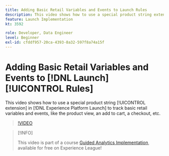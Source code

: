 ```yaml
---
title: Adding Basic Retail Variables and Events to Launch Rules
description: This video shows how to use a special product string extension in Launch to track basic retail variables and events, like the product view, an add to cart, a checkout, etc.
feature: Launch Implementation
kt: 3592

role: Developer, Data Engineer
level: Beginner
exl-id: cfddf957-20ca-4393-8a32-597f8a74a15f
---
```

# Adding Basic Retail Variables and Events to [!DNL Launch] [!UICONTROL Rules]

This video shows how to use a special product string [!UICONTROL extension] in [!DNL Experience Platform Launch] to track basic retail variables and events, like the product view, an add to cart, a checkout, etc.

>[!VIDEO](https://video.tv.adobe.com/v/28763/?quality=12&learn=on)

>[!INFO]
>
> This video is part of a course [Guided Analytics Implementation](https://experienceleague.adobe.com/?recommended=Analytics-D-1-2019.1), available for free on Experience League!